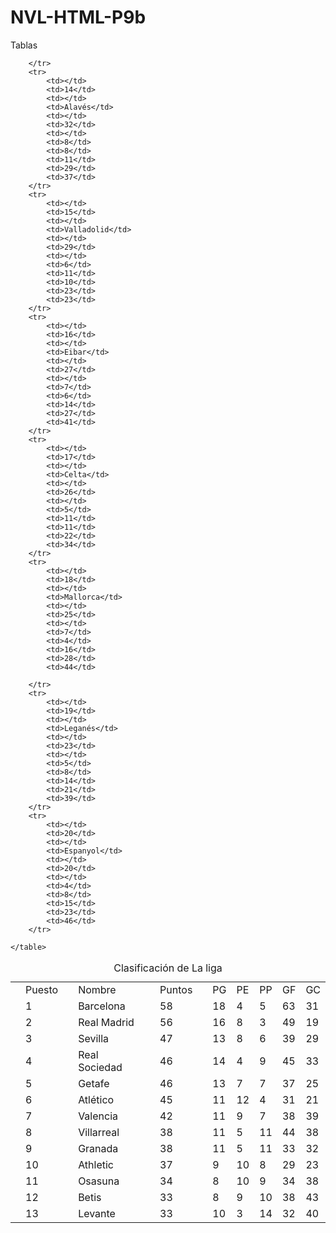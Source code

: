 # NVL-HTML-P9b
Tablas
<!DOCTYPE html>
<html lang="en">
<head>
    <meta charset="UTF-8">
    <meta name="viewport" content="width=device-width, initial-scale=1.0">
    <title>Tablas</title>
</head>
<body>
    <table>
        <caption>Clasificación de La liga</caption>
        <th>
            <td>Puesto</td>
            <td></td>
            <td>Nombre</td>
            <td></td>
            <td>Puntos</td>
            <td></td>
            <td>PG</td>
            <td>PE</td>
            <td>PP</td>
            <td>GF</td>
            <td>GC</td>
        </th>
        <tr>
            <td></td>
            <td>1</td>
            <td></td>
            <td>Barcelona</td>
            <td></td>
            <td>58</td>
            <td></td>
            <td>18</td>
            <td>4</td>
            <td>5</td>
            <td>63</td>
            <td>31</td>
        </tr>
        <tr>
            <td></td>
            <td>2</td>
            <td></td>
            <td>Real Madrid</td>
            <td></td>
            <td>56</td>
            <td></td>
            <td>16</td>
            <td>8</td>
            <td>3</td>
            <td>49</td>
            <td>19</td>
        </tr>
        <tr>
            <td></td>
            <td>3</td>
            <td></td>
            <td>Sevilla</td>
            <td></td>
            <td>47</td>
            <td></td>
            <td>13</td>
            <td>8</td>
            <td>6</td>
            <td>39</td>
            <td>29</td>
        </tr>
        <tr>
            <td></td>
            <td>4</td>
            <td></td>
            <td>Real Sociedad</td>
            <td></td>
            <td>46</td>
            <td></td>
            <td>14</td>
            <td>4</td>
            <td>9</td>
            <td>45</td>
            <td>33</td>
        </tr>
        <tr>
            <td></td>
            <td>5</td>
            <td></td>
            <td>Getafe</td>
            <td></td>
            <td>46</td>
            <td></td>
            <td>13</td>
            <td>7</td>
            <td>7</td>
            <td>37</td>
            <td>25</td>
        </tr>
        <tr>
            <td></td>
            <td>6</td>
            <td></td>
            <td>Atlético</td>
            <td></td>
            <td>45</td>
            <td></td>
            <td>11</td>
            <td>12</td>
            <td>4</td>
            <td>31</td>
            <td>21</td>
        </tr>
        <tr>
            <td></td>
            <td>7</td>
            <td></td>
            <td>Valencia</td>
            <td></td>
            <td>42</td>
            <td></td>
            <td>11</td>
            <td>9</td>
            <td>7</td>
            <td>38</td>
            <td>39</td>
        </tr>
        <tr>
            <td></td>
            <td>8</td>
            <td></td>
            <td>Villarreal</td>
            <td></td>
            <td>38</td>
            <td></td>
            <td>11</td>
            <td>5</td>
            <td>11</td>
            <td>44</td>
            <td>38</td>
        </tr>
        <tr>
            <td></td>
            <td>9</td>
            <td></td>
            <td>Granada</td>
            <td></td>
            <td>38</td>
            <td></td>
            <td>11</td>
            <td>5</td>
            <td>11</td>
            <td>33</td>
            <td>32</td>
        </tr>
        <tr>
            <td></td>
            <td>10</td>
            <td></td>
            <td>Athletic</td>
            <td></td>
            <td>37</td>
            <td></td>
            <td>9</td>
            <td>10</td>
            <td>8</td>
            <td>29</td>
            <td>23</td>
        </tr>
        <tr>
            <td></td>
            <td>11</td>
            <td></td>
            <td>Osasuna</td>
            <td></td>
            <td>34</td>
            <td></td>
            <td>8</td>
            <td>10</td>
            <td>9</td>
            <td>34</td>
            <td>38</td>
        </tr>
        <tr>
            <td></td>
            <td>12</td>
            <td></td>
            <td>Betis</td>
            <td></td>
            <td>33</td>
            <td></td>
            <td>8</td>
            <td>9</td>
            <td>10</td>
            <td>38</td>
            <td>43</td>
        </tr>
        <tr>
            <td></td>
            <td>13</td>
            <td></td>
            <td>Levante</td>
            <td></td>
            <td>33</td>
            <td></td>
            <td>10</td>
            <td>3</td>
            <td>14</td>
            <td>32</td>
            <td>40</td>
            
        </tr>
        <tr>
            <td></td>
            <td>14</td>
            <td></td>
            <td>Alavés</td>
            <td></td>
            <td>32</td>
            <td></td>
            <td>8</td>
            <td>8</td>
            <td>11</td>
            <td>29</td>
            <td>37</td>
        </tr>
        <tr>
            <td></td>
            <td>15</td>
            <td></td>
            <td>Valladolid</td>
            <td></td>
            <td>29</td>
            <td></td>
            <td>6</td>
            <td>11</td>
            <td>10</td>
            <td>23</td>
            <td>23</td>
        </tr>
        <tr>
            <td></td>
            <td>16</td>
            <td></td>
            <td>Eibar</td>
            <td></td>
            <td>27</td>
            <td></td>
            <td>7</td>
            <td>6</td>
            <td>14</td>
            <td>27</td>
            <td>41</td>
        </tr>
        <tr>
            <td></td>
            <td>17</td>
            <td></td>
            <td>Celta</td>
            <td></td>
            <td>26</td>
            <td></td>
            <td>5</td>
            <td>11</td>
            <td>11</td>
            <td>22</td>
            <td>34</td>
        </tr>
        <tr>
            <td></td>
            <td>18</td>
            <td></td>
            <td>Mallorca</td>
            <td></td>
            <td>25</td>
            <td></td>
            <td>7</td>
            <td>4</td>
            <td>16</td>
            <td>28</td>
            <td>44</td>
            
        </tr>
        <tr>
            <td></td>
            <td>19</td>
            <td></td>
            <td>Leganés</td>
            <td></td>
            <td>23</td>
            <td></td>
            <td>5</td>
            <td>8</td>
            <td>14</td>
            <td>21</td>
            <td>39</td>
        </tr>
        <tr>
            <td></td>
            <td>20</td>
            <td></td>
            <td>Espanyol</td>
            <td></td>
            <td>20</td>
            <td></td>
            <td>4</td>
            <td>8</td>
            <td>15</td>
            <td>23</td>
            <td>46</td>
        </tr>

    </table>
    
</body>
</html>
